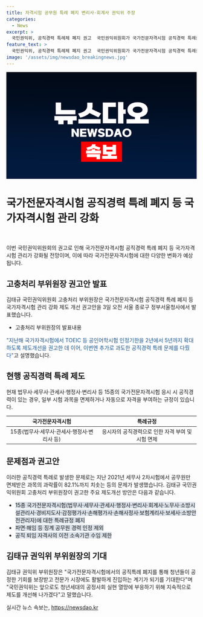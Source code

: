 ```yaml
---
title: 자격시험 공무원 특례 폐지 변리사·회계사 권익위 주장
categories:
  - News
excerpt: >
  국민권익위, 공직경력 특례제 폐지 권고  국민권익위원회가 국가전문자격시험 공직경력 특례를 폐지하는 권고안을 공개했다. 공직경력 특례는 변리사, 회계사, 노무사 등 15종의 시험에서 공직경력이 있을 경우 시험을 면제하거나 일부 시험과목을 면제하는 규정이었다. 이에 대한 강화된 권고안에는 공직경력에 대한 특례규정 폐지와 같이 여러 제도개선 방안이 포함되어 있다. 권익위는 이로 인해 청년들이 공정한 기회를 받고, 전문가 시장에 진입할 수 있기를 기대한다고 밝혔다.
feature_text: >
  국민권익위, 공직경력 특례제 폐지 권고  국민권익위원회가 국가전문자격시험 공직경력 특례를 폐지하는 권고안을 공개했다. 공직경력 특례는 변리사, 회계사, 노무사 등 15종의 시험에서 공직경력이 있을 경우 시험을 면제하거나 일부 시험과목을 면제하는 규정이었다. 이에 대한 강화된 권고안에는 공직경력에 대한 특례규정 폐지와 같이 여러 제도개선 방안이 포함되어 있다. 권익위는 이로 인해 청년들이 공정한 기회를 받고, 전문가 시장에 진입할 수 있기를 기대한다고 밝혔다.
image: '/assets/img/newsdao_breakingnews.jpg'
---
```


<p><img src="/assets/img/newsdao_breakingnews.jpg" alt="ranknews 속보" /></p>

<h1>국가전문자격시험 공직경력 특례 폐지 등 국가자격시험 관리 강화</h1>

<p data-ke-size="size16">&nbsp;</p>

<p>이번 국민권익위원회의 권고로 인해 국가전문자격시험 공직경력 특례 폐지 등 국가자격시험 관리가 강화될 전망이며, 이에 따라 국가전문자격시험에 대한 다양한 변화가 예상됩니다.</p>

<h2 data-ke-size="size26">고충처리 부위원장 권고안 발표</h2>

<p>김태규 국민권익위원회 고충처리 부위원장은 국가전문자격시험 공직경력 특례 폐지 등 국가자격시험 관리 강화 제도 개선 권고안을 3일 오전 서울 종로구 정부서울청사에서 발표했습니다.</p>

<ul>
<li>고충처리 부위원장의 발표내용</li>
</ul>

<p><p><span style="color: #1a5490;">"지난해 국가자격시험에서 TOEIC 등 공인어학시험 인정기한을 2년에서 5년까지 확대하도록 제도개선을 권고한 데 이어, 이번엔 추가로 과도한 공직경력 특례 문제를 다뤘다"</span>고 설명했습니다.</p>

<h2 data-ke-size="size26">현행 공직경력 특례 제도</h2>

<p>현재 법무사·세무사·관세사·행정사·변리사 등 15종의 국가전문자격시험 응시 시 공직경력이 있는 경우, 일부 시험 과목을 면제하거나 자동으로 자격을 부여하는 규정이 있습니다.</p>

<table>
<thead>
<tr>
<th style="text-align: center;">국가전문자격시험</th>
<th style="text-align: center;">특례규정</th>
</tr>
</thead>
<tbody>
<tr>
<td style="text-align: center;">15종(법무사·세무사·관세사·행정사·변리사 등)</td>
<td style="text-align: center;">응시자의 공직경력으로 인한 자격 부여 및 시험 면제</td>
</tr>
</tbody>
</table>

<h2 data-ke-size="size26">문제점과 권고안</h2>

<p>이러한 공직경력 특례로 발생한 문제로는 지난 2021년 세무사 2차시험에서 공무원만 면제받은 과목의 과락률이 82.1%까지 치솟는 등의 문제가 발생했습니다. 김태규 국민권익위원회 고충처리 부위원장이 권고한 주요 제도개선 방안은 다음과 같습니다.</p>

<ul>
<li><span style="background-color: #21538527;">15종 국가전문자격시험(법무사·세무사·관세사·행정사·변리사·회계사·노무사·소방시설관리사·경비지도사·감정평가사·손해평가사·손해사정사·보험계리사·보세사·소방안전관리자)에 대한 특례규정 폐지</span></li>
<li><span style="background-color: #21538527;">파면·해임 등 징계 공무원 경력 인정 제외</span></li>
<li><span style="background-color: #21538527;">공직 퇴임 자격사의 이전 소속기관 수임 제한</span></li>
</ul>

<h2 data-ke-size="size26">김태규 권익위 부위원장의 기대</h2>

<p>김태규 권익위 부위원장은 "국가전문자격시험에서의 공직특례 폐지를 통해 청년들이 공정한 기회를 보장받고 전문가 시장에도 활발하게 진입하는 계기가 되기를 기대한다"며 "국민권익위는 앞으로도 청년세대의 공정사회 실현 열망에 부응하기 위해 지속적으로 제도를 개선해 나가겠다"고 말했습니다.</p>
실시간 뉴스 속보는, <a href="https://newsdao.kr" rel="dofollow">https://newsdao.kr</a>


